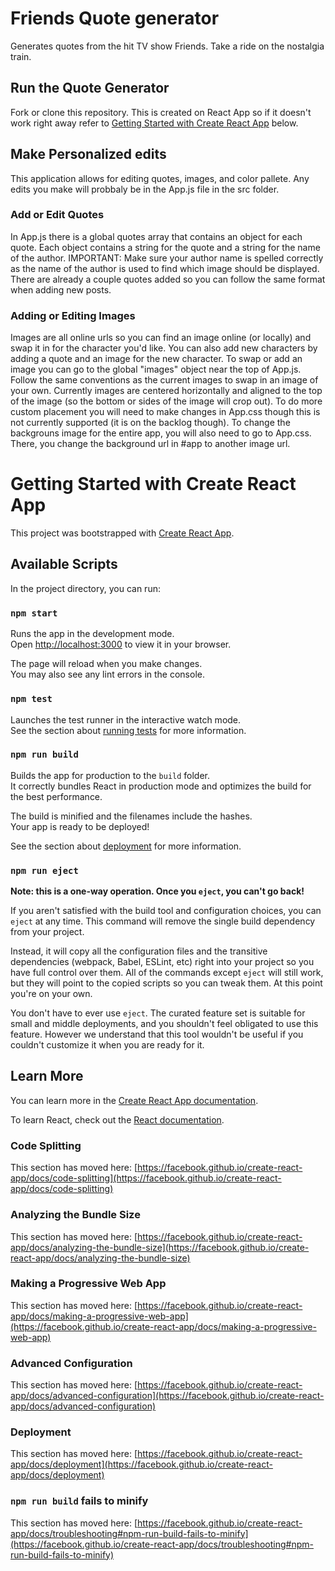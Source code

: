 # Friends Quote generator
Generates quotes from the hit TV show Friends. Take a ride on the nostalgia train.

## Run the Quote Generator
Fork or clone this repository. This is created on React App so if it doesn't work right away refer to [Getting Started with Create React App](#getting-started-with-create-react-app) below.

## Make Personalized edits
This application allows for editing quotes, images, and color pallete. Any edits you make will probbaly be in the App.js file in the src folder.

### Add or Edit Quotes
In App.js there is a global quotes array that contains an object for each quote. Each object contains a string for the quote and a string for the name of the author. IMPORTANT: Make sure your author name is spelled correctly as the name of the author is used to find which image should be displayed. There are already a couple quotes added so you can follow the same format when adding new posts.

### Adding or Editing Images
Images are all online urls so you can find an image online (or locally) and swap it in for the character you'd like. You can also add new characters by adding a quote and an image for the new character. To swap or add an image you can go to the global "images" object near the top of App.js. Follow the same conventions as the current images to swap in an image of your own. Currently images are centered horizontally and aligned to the top of the image (so the bottom or sides of the image will crop out). To do more custom placement you will need to make changes in App.css though this is not currently supported (it is on the backlog though). To change the backgrouns image for the entire app, you will also need to go to App.css. There, you change the background url in #app to another image url.


# Getting Started with Create React App

This project was bootstrapped with [Create React App](https://github.com/facebook/create-react-app).

## Available Scripts

In the project directory, you can run:

### `npm start`

Runs the app in the development mode.\
Open [http://localhost:3000](http://localhost:3000) to view it in your browser.

The page will reload when you make changes.\
You may also see any lint errors in the console.

### `npm test`

Launches the test runner in the interactive watch mode.\
See the section about [running tests](https://facebook.github.io/create-react-app/docs/running-tests) for more information.

### `npm run build`

Builds the app for production to the `build` folder.\
It correctly bundles React in production mode and optimizes the build for the best performance.

The build is minified and the filenames include the hashes.\
Your app is ready to be deployed!

See the section about [deployment](https://facebook.github.io/create-react-app/docs/deployment) for more information.

### `npm run eject`

**Note: this is a one-way operation. Once you `eject`, you can't go back!**

If you aren't satisfied with the build tool and configuration choices, you can `eject` at any time. This command will remove the single build dependency from your project.

Instead, it will copy all the configuration files and the transitive dependencies (webpack, Babel, ESLint, etc) right into your project so you have full control over them. All of the commands except `eject` will still work, but they will point to the copied scripts so you can tweak them. At this point you're on your own.

You don't have to ever use `eject`. The curated feature set is suitable for small and middle deployments, and you shouldn't feel obligated to use this feature. However we understand that this tool wouldn't be useful if you couldn't customize it when you are ready for it.

## Learn More

You can learn more in the [Create React App documentation](https://facebook.github.io/create-react-app/docs/getting-started).

To learn React, check out the [React documentation](https://reactjs.org/).

### Code Splitting

This section has moved here: [https://facebook.github.io/create-react-app/docs/code-splitting](https://facebook.github.io/create-react-app/docs/code-splitting)

### Analyzing the Bundle Size

This section has moved here: [https://facebook.github.io/create-react-app/docs/analyzing-the-bundle-size](https://facebook.github.io/create-react-app/docs/analyzing-the-bundle-size)

### Making a Progressive Web App

This section has moved here: [https://facebook.github.io/create-react-app/docs/making-a-progressive-web-app](https://facebook.github.io/create-react-app/docs/making-a-progressive-web-app)

### Advanced Configuration

This section has moved here: [https://facebook.github.io/create-react-app/docs/advanced-configuration](https://facebook.github.io/create-react-app/docs/advanced-configuration)

### Deployment

This section has moved here: [https://facebook.github.io/create-react-app/docs/deployment](https://facebook.github.io/create-react-app/docs/deployment)

### `npm run build` fails to minify

This section has moved here: [https://facebook.github.io/create-react-app/docs/troubleshooting#npm-run-build-fails-to-minify](https://facebook.github.io/create-react-app/docs/troubleshooting#npm-run-build-fails-to-minify)
